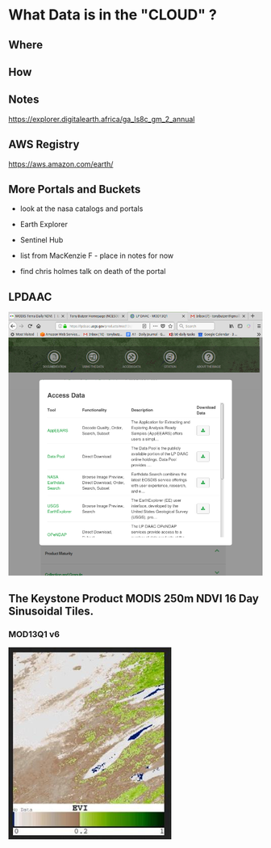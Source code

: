 # What Data is in the "CLOUD" ?

## Where 

## How


## Notes

https://explorer.digitalearth.africa/ga_ls8c_gm_2_annual


## AWS Registry
https://aws.amazon.com/earth/


## More Portals and Buckets

- look at the nasa catalogs and portals
- Earth Explorer
- Sentinel Hub

- list from MacKenzie F - place in notes for now

- find chris holmes talk on death of the portal

## LPDAAC

![lpdaac](https://github.com/tonybutzer/assets/blob/master/et/lpdaac_data.png?raw=true)


## The Keystone Product MODIS 250m NDVI 16 Day Sinusoidal Tiles.

### MOD13Q1 v6

![](https://github.com/tonybutzer/assets/blob/master/et/great-skew.jpg?raw=true)

